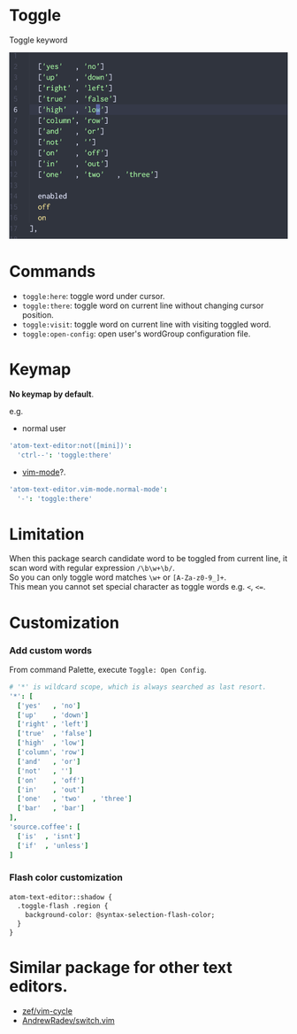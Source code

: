 # Toggle

Toggle keyword

![gif](https://raw.githubusercontent.com/t9md/t9md/98d528c75fdc11e98c79e52404d3a195d6dcb0ee/img/atom-toggle.gif)

# Commands

* `toggle:here`: toggle word under cursor.
* `toggle:there`: toggle word on current line without changing cursor position.
* `toggle:visit`: toggle word on current line with visiting toggled word.
* `toggle:open-config`: open user's wordGroup configuration file.

# Keymap

**No keymap by default**.

e.g.

* normal user

```coffeescript
'atom-text-editor:not([mini])':
  'ctrl--': 'toggle:there'
```

* [vim-mode](https://atom.io/packages/vim-mode)?.

```coffeescript
'atom-text-editor.vim-mode.normal-mode':
  '-': 'toggle:there'
```

# Limitation

When this package search candidate word to be toggled from current line, it scan word with regular expression `/\b\w+\b/`.  
So you can only toggle word matches `\w+` or `[A-Za-z0-9_]+`.  
This mean you cannot set special character as toggle words e.g. `<`, `<=`.

# Customization

### Add custom words

From command Palette, execute `Toggle: Open Config`.

```coffeescript
# '*' is wildcard scope, which is always searched as last resort.
'*': [
  ['yes'   , 'no']
  ['up'    , 'down']
  ['right' , 'left']
  ['true'  , 'false']
  ['high'  , 'low']
  ['column', 'row']
  ['and'   , 'or']
  ['not'   , '']
  ['on'    , 'off']
  ['in'    , 'out']
  ['one'   , 'two'   , 'three']
  ['bar'   , 'bar']
],
'source.coffee': [
  ['is'  , 'isnt']
  ['if'  , 'unless']
]
```

### Flash color customization

```less
atom-text-editor::shadow {
  .toggle-flash .region {
    background-color: @syntax-selection-flash-color;
  }
}
```

# Similar package for other text editors.

* [zef/vim-cycle](https://github.com/zef/vim-cycle)
* [AndrewRadev/switch.vim](https://github.com/AndrewRadev/switch.vim)
